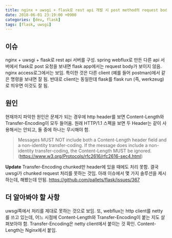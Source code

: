 ```yaml
---
title: nginx + uwsgi + flask로 rest api 개발 시 post method의 request body 유실 케이스
date: 2018-06-01 23:19:00 +0900
categories: [dev, flask]
tags: [flask, uwsgi]
---
```


## 이슈
nginx + uwsgi + flask로 rest api 서버를 구성. spring webflux로 만든 다른 api 서버에서 flask로 post 요청을 보내면 flask app에서는 request body가 보이지 않음. nginx access로그에서는 보임. 특이한 것은 다른 client (예를 들어 postman)에서 같은 명령을 보내면 잘 됨. 반대로 client는 동일한데 flask를 flask run (즉, werkzeug)로 띄우면 이것도 잘 됨.

## 원인
현재까지 파악한 원인은 문제가 되는 경우에 http header를 보면 Content-Length와 Transfer-Encoding이 모두 들어옴. 원래 HTTP/1.1 스펙을 보면 두 Header는 같이 사용해서는 안되고, 둘 중에 하나는 무시해야 함. 
> Messages MUST NOT include both a Content-Length header field and a non-identity transfer-coding. If the message does include a non- identity transfer-coding, the Content-Length MUST be ignored. (https://www.w3.org/Protocols/rfc2616/rfc2616-sec4.html)

**Update** Transfer-Encoding chunked만 header에 있을 때에도 처리 못함. 결국 uwsgi가 chunked request 처리를 못하는 것임. 아래 이슈에서 몇 가지 솔루션을 제시하는데, 해봤는데 안됨.
https://github.com/pallets/flask/issues/367

## 더 알아봐야 할 사항
uwsgi쪽에서 처리를 제대로 못하는 것으로 보임. 또, webflux는 http client를 netty를 쓰고 있는데, 어느 시점에 Content-Length와 Transfer-Encoding이 붙는 지도 살펴보아야 함. Transfer-Encoding은 netty client에서 붙이는 것 확인. Content-Length는 Nginx에서 붙임.

